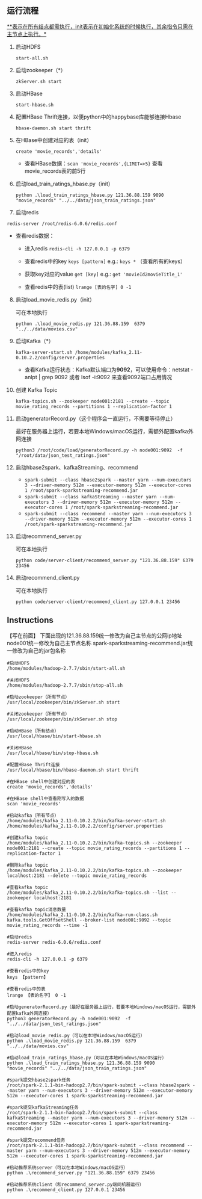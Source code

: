 ## 运行流程

​	<u>**表示在所有结点都需执行，init表示在初始化系统的时候执行，其余指令只需在主节点上执行。*</u>

1. 启动HDFS

   `start-all.sh`

2. 启动zookeeper（*）

   `zkServer.sh start`

3. 启动HBase

   `start-hbase.sh`

4. 配置HBase Thrift连接，以便python中的happybase库能够连接Hbase

   `hbase-daemon.sh start thrift`

5. 在HBase中创建对应的表（init）

   `create 'movie_records','details'`

   * 查看HBase数据：`scan 'movie_records',{LIMIT=>5}` 查看movie_records表的前5行

6. 启动load_train_ratings_hbase.py（init）

   `python .\load_train_ratings_hbase.py 121.36.88.159 9090 "movie_records" "../../data/json_train_ratings.json"`

7.  启动redis

   `redis-server /root/redis-6.0.6/redis.conf`

   * 查看redis数据：

     * 进入redis
       `redis-cli -h 127.0.0.1 -p 6379`

     * 查看redis中的key
       `keys [pattern]`
       e.g.: `keys *` （查看所有的keys）
     
     * 获取key对应的value
       `get [key]`
       e.g.: `get 'movieId2movieTitle_1'`

     * 查看redis中的表(list)
       `lrange [表的名字] 0 -1`

8. 启动load_movie_redis.py（init）

   可在本地执行

   `python .\load_movie_redis.py 121.36.88.159  6379 "../../data/movies.csv"`

9. 启动Kafka（*）

   `kafka-server-start.sh /home/modules/kafka_2.11-0.10.2.2/config/server.properties`

   * 查看Kafka运行状态：Kafka默认端口为**9092**，可以使用命令：netstat -anlpt | grep 9092 或者 lsof -i:9092 来查看9092端口占用情况

10. 创建 Kafka Topic

    `kafka-topics.sh --zookeeper node001:2181 --create --topic movie_rating_records --partitions 1 --replication-factor 1`

11. 启动generatorRecord.py（这个程序会一直运行，不需要等待停止）

    最好在服务器上运行，若要本地Windows/macOS运行，需额外配置kafka外网连接

    `python3 /root/code/load/generatorRecord.py -h node001:9092  -f "/root/data/json_test_ratings.json"`

12. 启动hbase2spark、kafkaStreaming、recommend

    * `spark-submit --class hbase2spark --master yarn --num-executors 3 --driver-memory 512m --executor-memory 512m --executor-cores 1 /root/spark-sparkstreaming-recommend.jar`
    * `spark-submit --class kafkaStreaming --master yarn --num-executors 3 --driver-memory 512m --executor-memory 512m --executor-cores 1 /root/spark-sparkstreaming-recommend.jar`
    * `spark-submit --class recommend --master yarn --num-executors 3 --driver-memory 512m --executor-memory 512m --executor-cores 1 /root/spark-sparkstreaming-recommend.jar`

13. 启动recommend_server.py

    可在本地执行

    `python code/server-client/recommend_server.py "121.36.88.159" 6379 23456`

14. 启动recommend_client.py

    可在本地执行

    `python code/server-client/recommend_client.py 127.0.0.1 23456`



## Instructions

【写在前面】
    下面出现的121.36.88.159统一修改为自己主节点的公网ip地址
    node001统一修改为自己主节点名称
    spark-sparkstreaming-recommend.jar统一修改为自己的jar包名称

```
#启动HDFS
/home/modules/hadoop-2.7.7/sbin/start-all.sh

#关闭HDFS
/home/modules/hadoop-2.7.7/sbin/stop-all.sh

#启动zookeeper（所有节点）
/usr/local/zookeeper/bin/zkServer.sh start

#关闭zookeeper（所有节点）
/usr/local/zookeeper/bin/zkServer.sh stop

#启动HBase（所有结点）
/usr/local/hbase/bin/start-hbase.sh

#关闭HBase
/usr/local/hbase/bin/stop-hbase.sh

#配置HBase Thrift连接
/usr/local/hbase/bin/hbase-daemon.sh start thrift

#在HBase shell中创建对应的表
create 'movie_records','details'

#在HBase shell中查看刚写入的数据
scan 'movie_records'

#启动kafka（所有节点）
/home/modules/kafka_2.11-0.10.2.2/bin/kafka-server-start.sh /home/modules/kafka_2.11-0.10.2.2/config/server.properties

#创建kafka topic
/home/modules/kafka_2.11-0.10.2.2/bin/kafka-topics.sh --zookeeper node001:2181 --create --topic movie_rating_records --partitions 1 --replication-factor 1

#删除kafka topic
/home/modules/kafka_2.11-0.10.2.2/bin/kafka-topics.sh --zookeeper localhost:2181 --delete --topic movie_rating_records

#查看kafka topic
/home/modules/kafka_2.11-0.10.2.2/bin/kafka-topics.sh --list --zookeeper localhost:2181

#查看kafka topic消息数量
/home/modules/kafka_2.11-0.10.2.2/bin/kafka-run-class.sh  kafka.tools.GetOffsetShell --broker-list node001:9092 --topic movie_rating_records --time -1

#启动redis
redis-server redis-6.0.6/redis.conf

#进入redis
redis-cli -h 127.0.0.1 -p 6379

#查看redis中的key
keys 【pattern】

#查看redis中的表
lrange 【表的名字】 0 -1

#启动generatorRecord.py（最好在服务器上运行，若要本地Windows/macOS运行，需额外配置kafka外网连接）
python3 generatorRecord.py -h node001:9092  -f "../../data/json_test_ratings.json"

#启动load_movie_redis.py（可以在本地Windows/macOS运行）
python .\load_movie_redis.py 121.36.88.159  6379 "../../data/movies.csv"

#启动load_train_ratings_hbase.py（可以在本地Windows/macOS运行）
python .\load_train_ratings_hbase.py 121.36.88.159 9090 "movie_records" "../../data/json_train_ratings.json"

#spark提交hbase2spark任务
/root/spark-2.1.1-bin-hadoop2.7/bin/spark-submit --class hbase2spark --master yarn --num-executors 3 --driver-memory 512m --executor-memory 512m --executor-cores 1 spark-sparkstreaming-recommend.jar

#spark提交kafkaStreaming任务
/root/spark-2.1.1-bin-hadoop2.7/bin/spark-submit --class kafkaStreaming --master yarn --num-executors 3 --driver-memory 512m --executor-memory 512m --executor-cores 1 spark-sparkstreaming-recommend.jar

#spark提交recommend任务
/root/spark-2.1.1-bin-hadoop2.7/bin/spark-submit --class recommend --master yarn --num-executors 3 --driver-memory 512m --executor-memory 512m --executor-cores 1 spark-sparkstreaming-recommend.jar

#启动推荐系统server（可以在本地Windows/macOS运行）
python .\recommend_server.py "121.36.88.159" 6379 23456

#启动推荐系统client（和recommend_server.py端同机器运行）
python .\recommend_client.py 127.0.0.1 23456
```



